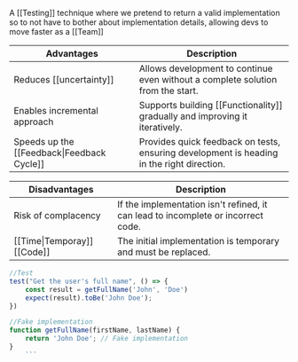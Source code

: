 A [[Testing]] technique where we pretend to return a valid implementation so to not have to bother about implementation details, allowing devs to move faster as a [[Team]]

| **Advantages**                             | **Description**                                                                           |
| ------------------------------------------ | ----------------------------------------------------------------------------------------- |
| Reduces [[uncertainty]]                    | Allows development to continue even without a complete solution from the start.           |
| Enables incremental approach               | Supports building [[Functionality]] gradually and improving it iteratively.               |
| Speeds up the [[Feedback\|Feedback Cycle]] | Provides quick feedback on tests, ensuring development is heading in the right direction. |

| **Disadvantages**           | **Description**                                                                   |
| --------------------------- | --------------------------------------------------------------------------------- |
| Risk of complacency         | If the implementation isn't refined, it can lead to incomplete or incorrect code. |
| [[Time\|Temporay]] [[Code]] | The initial implementation is temporary and must be replaced.                     |

```javascript
//Test
test("Get the user's full name", () => {
	const result = getFullName('John', 'Doe')
	expect(result).toBe('John Doe');
})

//Fake implementation
function getFullName(firstName, lastName) {  
	return 'John Doe'; // Fake implementation  
}
	```